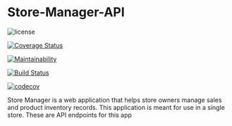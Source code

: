 # Store-Manager-API

![license](https://img.shields.io/github/license/mashape/apistatus.svg)

[![Coverage Status](https://coveralls.io/repos/github/bryan-munene/Store-Manager-API/badge.svg)](https://coveralls.io/github/bryan-munene/Store-Manager-API)

[![Maintainability](https://api.codeclimate.com/v1/badges/67a0efd8529d6bcc1c6e/maintainability)](https://codeclimate.com/github/bryan-munene/Store-Manager-API/maintainability)

[![Build Status](https://travis-ci.org/bryan-munene/Store-Manager-API.svg?branch=development)](https://travis-ci.org/bryan-munene/Store-Manager-API)

[![codecov](https://codecov.io/gh/bryan-munene/Store-Manager-API/branch/development/graph/badge.svg)](https://codecov.io/gh/bryan-munene/Store-Manager-API)



Store Manager is a web application that helps store owners manage sales and product inventory records. This application is meant for use in a single store. These are API endpoints for this app

